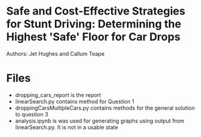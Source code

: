 # Safe and Cost-Effective Strategies for Stunt Driving: Determining the Highest 'Safe' Floor for Car Drops
Authors: Jet Hughes and Callum Teape

# Files
- dropping_cars_report is the report
- linearSearch.py contains method for Question 1
- droppingCarsMultipleCars.py contains methods for the general solution to question 3
- analysis.ipynb is was used for generating graphs using output from linearSearch.py. It is not in a usable state